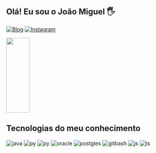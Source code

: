 ## Olá! Eu sou o João Miguel 🖐️

[![Blog](https://img.shields.io/badge/LinkedIn-0077B5?style=for-the-badge&logo=linkedin&logoColor=white)](https://www.linkedin.com/in/joão-miguel-fortunato-rita-623962219/)
[![Instagram](https://img.shields.io/badge/Instagram-E4405F?style=for-the-badge&logo=instagram&logoColor=white)](https://instagram.com/mih.jaow)

<!--![JoaoMiguelRita GitHub stats](https://github-readme-stats.vercel.app/api?username=JoaoMiguelRita&show_icons=true&theme=dracula&count_private=true)!-->
<div align="left">
  
  <img width="35%" height="200px" src="https://github-readme-stats.vercel.app/api/top-langs/?username=JoaoMiguelRita&layout=compact&hide_border=true&title_color=2951e3&text_color=ffffff&bg_color=0d1117" />
  
 </div>

## Tecnologias do meu conhecimento

<div style="display: inline_block">
  <img align="center" alt="java" src="https://img.shields.io/badge/Java-bf1f1f?style=for-the-badge&logo=java&logoColor=white" />
  <img align="center" alt="py" src="https://img.shields.io/badge/Python-3776AB?style=for-the-badge&logo=python&logoColor=white" />
  <img align="center" alt="py" src="https://img.shields.io/badge/Golang-00ADD8?style=for-the-badge&logo=go&logoColor=white" />
  <img align="center" alt="oracle" src="https://img.shields.io/badge/Oracle-F80000?style=for-the-badge&logo=Oracle&logoColor=white" />
  <img align="center" alt="postgles" src="https://img.shields.io/badge/Postgles-4169E1?style=for-the-badge&logo=postgresql&logoColor=white" />
  <img align="center" alt="gitbash" src="https://img.shields.io/badge/GIT-E44C30?style=for-the-badge&logo=git&logoColor=white" />
  <img align="center" alt="js" src="https://img.shields.io/badge/JavaScript-f5e567?style=for-the-badge&logo=javascript&logoColor=white" />
  <img align="center" alt="ts" src="https://img.shields.io/badge/TypeScript-007ACC?style=for-the-badge&logo=typescript&logoColor=white" />
</div><br/>

